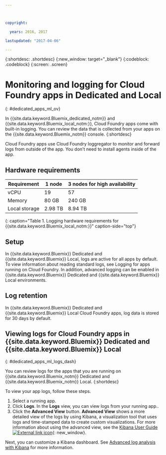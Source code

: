 ```yaml
---



copyright:

  years: 2016, 2017

lastupdated: "2017-04-06"

---
```


{:shortdesc: .shortdesc}
{:new_window: target="_blank"}
{:codeblock: .codeblock}
{:screen: .screen}

<!-- audience blue staging only begin -->

# Monitoring and logging for Cloud Foundry apps in Dedicated and Local
{: #dedicated_apps_ml_ov}


In {{site.data.keyword.Bluemix_dedicated_notm}} and {{site.data.keyword.Bluemix_local_notm:}}, Cloud Foundry apps come with built-in logging. You can review the data that is collected from your apps on the {{site.data.keyword.Bluemix_notm}} console.
{:shortdesc}

Cloud Foundry apps use Cloud Foundry loggregator to monitor and forward logs from outside of the app. You don't need to install agents inside of the app.

## Hardware requirements


| **Requirement** |    **1 node**     | **3 nodes for high availability** |
|-----------------|-------------------|-------------------|
vCPU | 19 | 57 |
Memory | 80 GB | 240 GB |
Local storage | 2.98 TB | 8.94 TB |
{: caption="Table 1. Logging hardware requirements for {{site.data.keyword.Bluemix_local_notm:}}" caption-side="top"}

## Setup

In {{site.data.keyword.Bluemix}} Dedicated and {{site.data.keyword.Bluemix}} Local, logs are active for all apps by default. To view information about reading standard logs, see Logging for apps running on Cloud Foundry. In addition, advanced logging can be enabled in {{site.data.keyword.Bluemix}} Dedicated and {{site.data.keyword.Bluemix}} Local environments.

## Log retention

In {{site.data.keyword.Bluemix}} Dedicated and {{site.data.keyword.Bluemix}} Local Cloud Foundry apps, log data is stored for 30 days by default.

## Viewing logs for Cloud Foundry apps in {{site.data.keyword.Bluemix}} Dedicated and {{site.data.keyword.Bluemix}} Local
{: #dedicated_apps_ml_logs_dash}

You can review logs for the apps that you are running on {{site.data.keyword.Bluemix_notm}} Dedicated and {{site.data.keyword.Bluemix_notm}} Local.
{:shortdesc}

To view your app logs, follow these steps.
1. Select a running app.
2. Click **Logs**. In the **Logs** view, you can view logs from your running app..
4. Click the **Advanced View** button. **Advanced View** shows a more detailed view of the logs by using Kibana, a visualization tool that uses logs and time-stamped data to create custom visualizations. For more information about using the advanced view, see the [Kibana User Guide ![External link icon](../../../icons/launch-glyph.svg "External link icon")](https://www.elastic.co/guide/en/kibana/4.1/index.html){: new_window}.

Next, you can customize a Kibana dashboard. See [Advanced log analysis with Kibana](../kibana4/analyzing_logs_Kibana.html#analyzing_logs_Kibana) for more information.

<!-- audience blue staging only end comment -->
